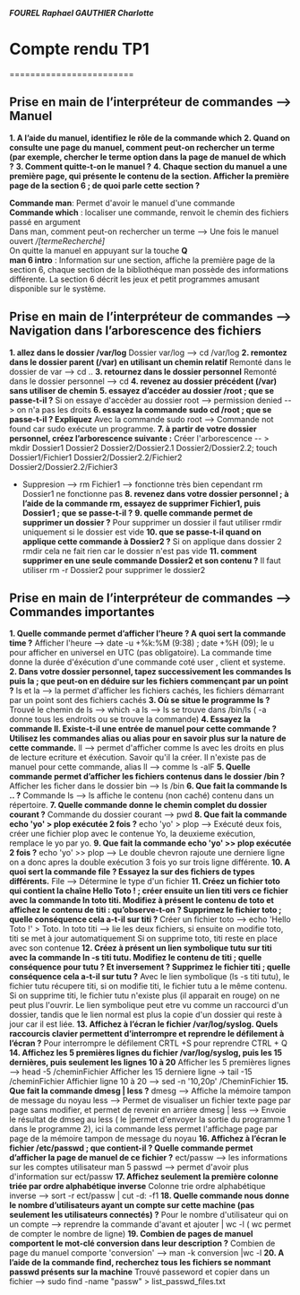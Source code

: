 ***FOUREL Raphael
GAUTHIER Charlotte***
 
 
# Compte rendu TP1
========================

## Prise en main de l’interpréteur de commandes --> Manuel

**1. A l’aide du manuel, identifiez le rôle de la commande which**
**2. Quand on consulte une page du manuel, comment peut-on rechercher un terme (par exemple, chercher le terme option dans la page de manuel de which ?**
**3. Comment quitte-t-on le manuel ?**
**4. Chaque section du manuel a une première page, qui présente le contenu de la section. Afficher la première page de la section 6 ; de quoi parle cette section ?**

 **Commande man**: Permet d'avoir le manuel d'une commande  
 **Commande which** : localiser une commande, renvoit le chemin des fichiers passé en argument  
  Dans man, comment peut-on rechercher un terme --> Une fois le manuel ouvert */[termeRecherché]*  
  On quitte la manuel en appuyant sur la touche **Q**  
  **man 6 intro** : Information sur une section, affiche la première page de la section 6, chaque section de la bibliothéque man possède des informations différente. La section 6 décrit les jeux et petit programmes amusant disponible sur le système. 

## Prise en main de l’interpréteur de commandes --> Navigation dans l’arborescence des fichiers 

**1. allez dans le dossier /var/log**  Dossier var/log --> cd /var/log
**2. remontez dans le dossier parent (/var) en utilisant un chemin relatif**  Remonté dans le dossier de var --> cd ..
**3. retournez dans le dossier personnel**
 Remonté dans le dossier personnel --> cd 
**4. revenez au dossier précédent (/var) sans utiliser de chemin**
**5. essayez d’accéder au dossier /root ; que se passe-t-il ?**
Si on essaye d'accèder au dossier root --> permission denied --> on n'a pas les droits
**6. essayez la commande sudo cd /root ; que se passe-t-il ? Expliquez**
 Avec la commande sudo root --> Commande not found car sudo exécute un programme. 
**7. à partir de votre dossier personnel, créez l’arborescence suivante :**
Créer l'arborescence -- > mkdir Dossier1 Dossier2 Dossier2/Dossier2.1 Dossier2/Dossier2.2; touch Dossier1/Fichier1 Dossier2/Dossier2.2/Fichier2 Dossier2/Dossier2.2/Fichier3
- Suppresion --> rm Fichier1 --> fonctionne très bien cependant rm Dossier1 ne fonctionne pas 
**8. revenez dans votre dossier personnel ; à l’aide de la commande rm, essayez de supprimer Fichier1, puis
Dossier1 ; que se passe-t-il ?**
**9. quelle commande permet de supprimer un dossier ?**
Pour supprimer un dossier il faut utiliser rmdir uniquement si le dossier est vide 
**10. que se passe-t-il quand on applique cette commande à Dossier2 ?**
Si on applique dans dossier 2 rmdir cela ne fait rien car le dossier n'est pas vide 
**11. comment supprimer en une seule commande Dossier2 et son contenu ?**
Il faut utiliser rm -r Dossier2 pour supprimer le dossier2 

## Prise en main de l’interpréteur de commandes --> Commandes importantes

**1. Quelle commande permet d’afficher l’heure ? A quoi sert la commande time ?**
Afficher l'heure --> date -u +%k:%M (9:38) ; date +%H (09); le u pour afficher en universel en UTC (pas obligatoire).
La commande time donne la durée d'éxécution d'une commande coté user , client et systeme. 
**2. Dans votre dossier personnel, tapez successivement les commandes ls puis la ; que peut-on en déduire sur les fichiers commençant par un point ?**
ls et la --> la permet d'afficher les fichiers cachés, les fichiers démarrant par un point sont des fichiers cachés
**3. Où se situe le programme ls ?**
Trouvé le chemin de ls --> which -a ls --> ls se trouve dans /bin/ls ( -a donne tous les endroits ou se trouve la commande) 
**4. Essayez la commande ll. Existe-t-il une entrée de manuel pour cette commande ? Utilisez les commandes alias ou alias pour en savoir plus sur la nature de cette commande.**
ll --> permet d'afficher comme ls avec les droits en plus de lecture ecriture et éxécution. Savoir qu'il la créer. Il n'existe pas de manuel pour cette commande, alias ll --> comme ls -alF
**5. Quelle commande permet d’afficher les fichiers contenus dans le dossier /bin ?**
Afficher les ficher dans le dossier bin --> ls /bin
**6. Que fait la commande ls .. ?**
Commande ls --> ls affiche le contenu (non caché) contenu dans un répertoire.
**7. Quelle commande donne le chemin complet du dossier courant ?**
Commande du dossier courant --> pwd
**8. Que fait la commande echo 'yo' > plop exécutée 2 fois ?**
echo 'yo' > plop --> Exécuté deux fois, créer une fichier plop avec le contenue Yo, la deuxieme exécution, remplace le yo par yo. 
**9. Que fait la commande echo 'yo' >> plop exécutée 2 fois ?**
echo 'yo' >> plop --> Le double chevron rajoute une derniere ligne on a donc apres la double exécution 3 fois yo sur trois ligne différente. 
**10. A quoi sert la commande file ? Essayez la sur des fichiers de types différents.**
File --> Détermine le type d'un fichier
**11. Créez un fichier toto qui contient la chaîne Hello Toto ! ; créer ensuite un lien titi vers ce fichier
avec la commande ln toto titi. Modifiez à présent le contenu de toto et affichez le contenu de titi :
qu’observe-t-on ? Supprimez le fichier toto ; quelle conséquence cela a-t-il sur titi ?**
Créer un fichier toto --> echo 'Hello Toto !' > Toto. 
ln toto titi --> lie les deux fichiers, si ensuite on modifie toto, titi se met à jour automatiquement
Si on supprime toto, titi reste en place avec son contenue
**12. Créez à présent un lien symbolique tutu sur titi avec la commande ln -s titi tutu. Modifiez le
contenu de titi ; quelle conséquence pour tutu ? Et inversement ? Supprimez le fichier titi ; quelle
conséquence cela a-t-il sur tutu ?**
Avec le lien symbolique (ls -s titi tutu), le fichier tutu récupere titi, si on modifie titi, le fichier tutu a le même contenu. Si on supprime titi, le fichier tutu n'existe plus (il apparait en rouge) on ne peut plus l'ouvrir. Le lien symbolique peut etre vu comme un raccourci d'un dossier, tandis que le lien normal est plus la copie d'un dossier qui reste à jour car il est liée. 
**13. Affichez à l’écran le fichier /var/log/syslog. Quels raccourcis clavier permettent d’interrompre et
reprendre le défilement à l’écran ?**
Pour interrompre le défilement CRTL +S pour reprendre CTRL + Q
**14. Affichez les 5 premières lignes du fichier /var/log/syslog, puis les 15 dernières, puis seulement les
lignes 10 à 20**
Afficher les 5 premières lignes --> head -5 /cheminFichier
Afficher les 15 derniere ligne -> tail -15 /cheminFichier
Affichier ligne 10 à 20 --> sed -n '10,20p' /CheminFichier
**15. Que fait la commande dmesg | less ?**
dmesg --> Affiche la mémoire tampon de message du noyau 
less --> Permet de visualiser un fichier texte page par page sans modifier, et permet de revenir en arrière 
dmesg | less --> Envoie le résultat de dmseg au less ( le |permet d'envoyer la sortie du programme 1 dans le programme 2), ici la commande less permet l'affichage page par page de la mémoire tampon de message du noyau 
**16. Affichez à l’écran le fichier /etc/passwd ; que contient-il ? Quelle commande permet d’afficher la page
de manuel de ce fichier ?**
ect/passw --> les informations sur les comptes utilisateur 
man 5 passwd  --> permet d'avoir plus d'information sur ect/passw
**17. Affichez seulement la première colonne triée par ordre alphabétique inverse**
Colonne trie ordre alphabétique inverse --> sort -r ect/passw | cut -d: -f1
**18. Quelle commande nous donne le nombre d’utilisateurs ayant un compte sur cette machine (pas seulement les utilisateurs connectés) ?**
Pour le nombre d'utilisateur qui on un compte --> reprendre la commande d'avant et ajouter | wc -l  ( wc permet de compter le nombre de ligne) 
**19. Combien de pages de manuel comportent le mot-clé conversion dans leur description ?**
Combien de page du manuel comporte 'conversion' --> man -k conversion |wc -l
**20. A l’aide de la commande find, recherchez tous les fichiers se nommant passwd présents sur la machine**
Trouvé passeword et copier dans un fichier --> sudo find -name "passw" > list_passwd_files.txt











